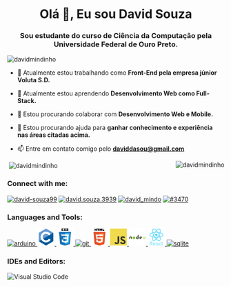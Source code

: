 <h1 align="center">Olá 👋, Eu sou David Souza</h1>
<h3 align="center">Sou estudante do curso de Ciência da Computação pela Universidade Federal de Ouro Preto.</h3>

<p align="left"> <img src="https://komarev.com/ghpvc/?username=davidmindinho&label=Profile%20views&color=0e75b6&style=flat" alt="davidmindinho" /> </p>

- 🔭 Atualmente estou trabalhando como **Front-End pela empresa júnior Voluta S.D.**

- 🌱 Atualmente estou aprendendo **Desenvolvimento Web como Full-Stack.**

- 👯 Estou procurando colaborar com **Desenvolvimento Web e Mobile.**

- 🤝 Estou procurando ajuda para **ganhar conhecimento e experiência nas áreas citadas acima.**

- 📫 Entre em contato comigo pelo **daviddasou@gmail.com**

<p><img align="right" src="https://github-readme-stats.vercel.app/api/top-langs?username=davidmindinho&show_icons=true&locale=en&layout=compact&theme=synthwave" alt="davidmindinho" /></p>

<p>&nbsp;<img align="center" src="https://github-readme-stats.vercel.app/api?username=davidmindinho&show_icons=true&locale=en&theme=synthwave" alt="davidmindinho" /></p>

<h3 align="left">Connect with me:</h3>
<p align="left">
<a href="https://linkedin.com/in/david-souza99" target="blank"><img align="center" src="https://raw.githubusercontent.com/rahuldkjain/github-profile-readme-generator/master/src/images/icons/Social/linked-in-alt.svg" alt="david-souza99" height="30" width="40" /></a>
<a href="https://fb.com/david.souza.3939" target="blank"><img align="center" src="https://raw.githubusercontent.com/rahuldkjain/github-profile-readme-generator/master/src/images/icons/Social/facebook.svg" alt="david.souza.3939" height="30" width="40" /></a>
<a href="https://instagram.com/david_mindo" target="blank"><img align="center" src="https://raw.githubusercontent.com/rahuldkjain/github-profile-readme-generator/master/src/images/icons/Social/instagram.svg" alt="david_mindo" height="30" width="40" /></a>
<a href="https://discord.gg/#3470" target="blank"><img align="center" src="https://raw.githubusercontent.com/rahuldkjain/github-profile-readme-generator/master/src/images/icons/Social/discord.svg" alt="#3470" height="30" width="40" /></a>
</p>

<h3 align="left">Languages and Tools:</h3>
<p align="left"> <a href="https://www.arduino.cc/" target="_blank"> <img src="https://cdn.worldvectorlogo.com/logos/arduino-1.svg" alt="arduino" width="40" height="40"/> </a> 
 <a href="https://www.cprogramming.com/" target="_blank"> <img src="https://raw.githubusercontent.com/devicons/devicon/master/icons/c/c-original.svg" alt="c" width="40" height="40"/> </a> 
 <a href="https://www.w3schools.com/css/" target="_blank"> <img src="https://raw.githubusercontent.com/devicons/devicon/master/icons/css3/css3-original-wordmark.svg" alt="css3" width="40" height="40"/> </a> 
 <a href="https://git-scm.com/" target="_blank"> <img src="https://www.vectorlogo.zone/logos/git-scm/git-scm-icon.svg" alt="git" width="40" height="40"/> </a> 
 <a href="https://www.w3.org/html/" target="_blank"> <img src="https://raw.githubusercontent.com/devicons/devicon/master/icons/html5/html5-original-wordmark.svg" alt="html5" width="40" height="40"/> </a> 
 <a href="https://developer.mozilla.org/en-US/docs/Web/JavaScript" target="_blank"> <img src="https://raw.githubusercontent.com/devicons/devicon/master/icons/javascript/javascript-original.svg" alt="javascript" width="40" height="40"/> </a> 
 <a href="https://nodejs.org" target="_blank"> <img src="https://raw.githubusercontent.com/devicons/devicon/master/icons/nodejs/nodejs-original-wordmark.svg" alt="nodejs" width="40" height="40"/> </a> 
 <a href="https://reactjs.org/" target="_blank"> <img src="https://raw.githubusercontent.com/devicons/devicon/master/icons/react/react-original-wordmark.svg" alt="react" width="40" height="40"/> </a> 
 <a href="https://www.sqlite.org/" target="_blank"> <img src="https://www.vectorlogo.zone/logos/sqlite/sqlite-icon.svg" alt="sqlite" width="40" height="40"/> </a> 
</p>
<h3 align="left">IDEs and Editors:</h3>
<p align="left">
<img alt="Visual Studio Code" src="https://img.shields.io/badge/VisualStudioCode-0078d7.svg?style=for-the-badge&logo=visual-studio-code&logoColor=white"/> </p>

